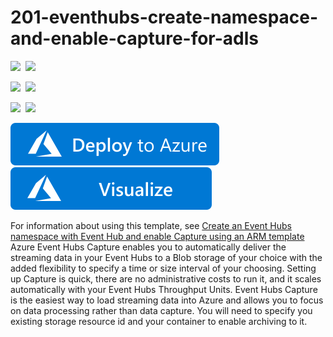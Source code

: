 # 201-eventhubs-create-namespace-and-enable-capture-for-adls

<IMG SRC="https://azurequickstartsservice.blob.core.windows.net/badges/201-eventhubs-create-namespace-and-enable-capture-for-adls/PublicLastTestDate.svg" />&nbsp;
<IMG SRC="https://azurequickstartsservice.blob.core.windows.net/badges/201-eventhubs-create-namespace-and-enable-capture-for-adls/PublicDeployment.svg" />&nbsp;

<IMG SRC="https://azurequickstartsservice.blob.core.windows.net/badges/201-eventhubs-create-namespace-and-enable-capture-for-adls/FairfaxLastTestDate.svg" />&nbsp;
<IMG SRC="https://azurequickstartsservice.blob.core.windows.net/badges/201-eventhubs-create-namespace-and-enable-capture-for-adls/FairfaxDeployment.svg" />&nbsp;

<IMG SRC="https://azurequickstartsservice.blob.core.windows.net/badges/201-eventhubs-create-namespace-and-enable-capture-for-adls/BestPracticeResult.svg" />&nbsp;
<IMG SRC="https://azurequickstartsservice.blob.core.windows.net/badges/201-eventhubs-create-namespace-and-enable-capture-for-adls/CredScanResult.svg" />&nbsp;

<a href="https://portal.azure.com/#create/Microsoft.Template/uri/https%3A%2F%2Fraw.githubusercontent.com%2FAzure%2Fazure-quickstart-templates%2Fmaster%2F201-eventhubs-create-namespace-and-enable-capture-for-adls%2Fazuredeploy.json" target="_blank">
    <img src="https://raw.githubusercontent.com/Azure/azure-quickstart-templates/master/1-CONTRIBUTION-GUIDE/images/deploytoazure.svg?sanitize=true"/>
</a>

<a href="http://armviz.io/#/?load=https%3A%2F%2Fraw.githubusercontent.com%2FAzure%2Fazure-quickstart-templates%2Fmaster%2F201-eventhubs-create-namespace-and-enable-capture-for-adls%2Fazuredeploy.json" target="_blank">
    <img src="https://raw.githubusercontent.com/Azure/azure-quickstart-templates/master/1-CONTRIBUTION-GUIDE/images/visualizebutton.svg?sanitize=true"/>
</a>

For information about using this template, see [Create an Event Hubs namespace with Event Hub and enable Capture using an ARM template](http://azure.microsoft.com/documentation/articles/event-hubs-create-event-hub-and-enable-capture/)
Azure Event Hubs Capture enables you to automatically deliver the streaming data in your Event Hubs to a Blob storage of your choice with the added flexibility to specify a time or size interval of your choosing.
Setting up Capture is quick, there are no administrative costs to run it, and it scales automatically with your Event Hubs Throughput Units. Event Hubs Capture is the easiest way to load streaming data into Azure and allows you to focus on data processing rather than data capture. You will need to specify you existing storage resource id and your container to enable archiving to it.

